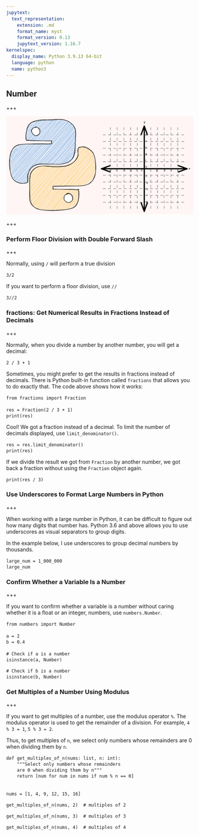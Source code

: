 ```yaml
---
jupytext:
  text_representation:
    extension: .md
    format_name: myst
    format_version: 0.13
    jupytext_version: 1.16.7
kernelspec:
  display_name: Python 3.9.13 64-bit
  language: python
  name: python3
---
```


## Number

+++

![](../img/number.png)

+++

### Perform Floor Division with Double Forward Slash

+++

Normally, using `/` will perform a true division 

```{code-cell} ipython3
3/2
```

If you want to perform a floor division, use `//`

```{code-cell} ipython3
3//2
```

### fractions: Get Numerical Results in Fractions Instead of Decimals

+++

Normally, when you divide a number by another number, you will get a decimal:

```{code-cell} ipython3
2 / 3 + 1
```

Sometimes, you might prefer to get the results in fractions instead of decimals. There is Python built-in function called `fractions` that allows you to do exactly that. The code above shows how it works:

```{code-cell} ipython3
from fractions import Fraction

res = Fraction(2 / 3 + 1)
print(res)
```

Cool! We got a fraction instead of a decimal. To limit the number of decimals displayed, use `limit_denominator()`.

```{code-cell} ipython3
res = res.limit_denominator()
print(res)
```

If we divide the result we got from `Fraction` by another number, we got back a fraction without using the `Fraction` object again. 

```{code-cell} ipython3
print(res / 3)
```

### Use Underscores to Format Large Numbers in Python

+++

When working with a large number in Python, it can be difficult to figure out how many digits that number has. Python 3.6 and above allows you to use underscores as visual separators to group digits.

In the example below, I use underscores to group decimal numbers by thousands.


```{code-cell} ipython3
large_num = 1_000_000
large_num
```

### Confirm Whether a Variable Is a Number

+++

If you want to confirm whether a variable is a number without caring whether it is a float or an integer, numbers, use `numbers.Number`.

```{code-cell} ipython3
from numbers import Number

a = 2
b = 0.4

# Check if a is a number
isinstance(a, Number)
```

```{code-cell} ipython3
# Check if b is a number
isinstance(b, Number)
```

### Get Multiples of a Number Using Modulus

+++

If you want to get multiples of a number, use the modulus operator `%`. The modulus operator is used to get the remainder of a division. For example, `4 % 3 = 1`, `5 % 3 = 2`.

Thus, to get multiples of `n`, we select only numbers whose remainders are 0 when dividing them by `n`. 

```{code-cell} ipython3
def get_multiples_of_n(nums: list, n: int):
    """Select only numbers whose remainders
    are 0 when dividing them by n"""
    return [num for num in nums if num % n == 0]


nums = [1, 4, 9, 12, 15, 16]
```

```{code-cell} ipython3
get_multiples_of_n(nums, 2)  # multiples of 2
```

```{code-cell} ipython3
get_multiples_of_n(nums, 3)  # multiples of 3
```

```{code-cell} ipython3
get_multiples_of_n(nums, 4)  # multiples of 4
```
